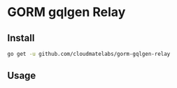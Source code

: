# GORM gqlgen Relay

## Install

```sh
go get -u github.com/cloudmatelabs/gorm-gqlgen-relay
```

## Usage
